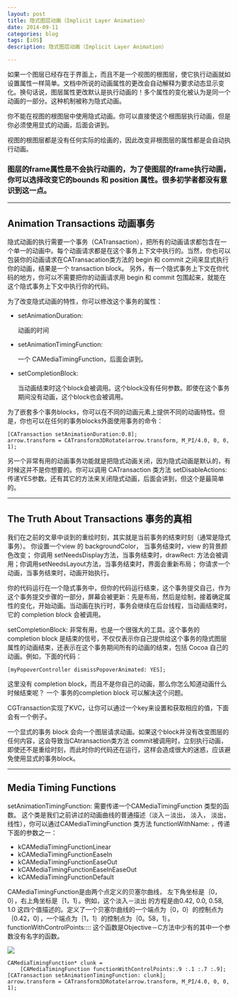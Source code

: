 ```yaml
---
layout: post
title: 隐式图层动画（Implicit Layer Animation）
date: 2014-09-11
categories: blog
tags: [iOS]
description: 隐式图层动画（Implicit Layer Animation）

---
```


如果一个图层已经存在于界面上，而且不是一个视图的根图层，使它执行动画就如设置属性一样简单。文档中所说的动画属性的更改会自动解释为要求动态显示变化。换句话说，图层属性更改默认是执行动画的！多个属性的变化被认为是同一个动画的一部分。这种机制被称为隐式动画。

你不能在视图的根图层中使用隐式动画。你可以直接使这个根图层执行动画，但是你必须使用显式的动画，后面会讲到。

视图的根图层都是没有任何实际的绘画的，因此改变非根图层的属性都是会自动执行动画。

### 图层的frame属性是不会执行动画的，为了使图层的frame执行动画，你可以选择改变它的bounds 和 position 属性。很多初学者都没有意识到这一点。

* * *

## Animation Transactions 动画事务

隐式动画的执行需要一个事务（CATransaction），把所有的动画请求都包含在一个单一的动画中。每个动画请求都是在这个事务上下文中执行的。当然，你也可以包装你的动画请求在CATransacation类方法的 begin 和 commit 之间来显式执行你的动画，结果是一个 transaction block。 另外，有一个隐式事务上下文在你代码的地方，你可以不需要把你的动画请求用 begin 和 commit 包围起来，就能在这个隐式事务上下文中执行你的代码。

为了改变隐式动画的特性，你可以修改这个事务的属性：

*   setAnimationDuration:
    
    动画的时间

*   setAnimationTimingFunction:
    
    一个 CAMediaTimingFunction，后面会讲到。

*   setCompletionBlock:
    
    当动画结束时这个block会被调用。这个block没有任何参数。即使在这个事务期间没有动画，这个block也会被调用。

为了嵌套多个事务blocks，你可以在不同的动画元素上提供不同的动画特性。但是，你也可以在任何的事务blocks外面使用事务的命令：

    [CATransaction setAnimationDuration:0.8];
    arrow.transform = CATransform3DRotate(arrow.transform, M_PI/4.0, 0, 0, 1);
    

另一个非常有用的动画事务功能就是把隐式动画关闭，因为隐式动画是默认的，有时候这并不是你想要的。你可以调用 CATransaction 类方法 setDisableActions: 传递YES参数。还有其它的方法来关闭隐式动画，后面会讲到，但这个是最简单的。

* * *

## The Truth About Transactions 事务的真相

我们在之前的文章中谈到的重绘时刻，其实就是当前事务的结束时刻（通常是隐式事务）。 你设置一个view 的 backgroundColor， 当事务结束时，view 的背景颜色改变； 你调用 setNeedsDisplay方法，当事务结束时，drawRect: 方法会被调用；你调用setNeedsLayout方法，当事务结束时，界面会重新布局； 你请求一个动画，当事务结束时，动画开始执行。

你的代码运行在一个隐式事务中，但你的代码运行结束，这个事务提交自己，作为这个事务提交步骤的一部分，屏幕会被更新：先是布局，然后是绘制，接着确定属性的变化，开始动画。当动画在执行时，事务会继续在后台线程，当动画结束时，它的 completion block 会被调用。

setCompletionBlock: 非常有用，也是一个很强大的工具。这个事务的 completion block 是结束的信号，不仅仅表示你自己提供给这个事务的隐式图层属性的动画结束，还表示在这个事务期间所有的动画的结束，包括 Cocoa 自己的动画。例如，下面的代码：

    [myPopoverController dismissPopoverAnimated: YES];
    

这里没有 completion block，而且不是你自己的动画，那么你怎么知道动画什么时候结束呢？ 一个 事务的completion block 可以解决这个问题。

CGTransaction实现了KVC，让你可以通过一个key来设置和获取相应的值，下面会有一个例子。

一个显式的事务 block 会向一个图层请求动画。如果这个block并没有改变图层的任何内容，这会导致当CAtransaction类方法 commit被调用时，立刻执行动画，即使还不是重绘时刻，而此时你的代码还在运行，这样会造成很大的迷惑，应该避免使用显式的事务block。

* * *

## Media Timing Functions

setAnimationTimingFunction: 需要传递一个CAMediaTimingFunction 类型的函数。 这个类是我们之前讲过的动画曲线的普通描述（淡入－淡出， 淡入， 淡出，线性），你可以通过CAMediaTimingFunction 类方法 functionWithName: ，传递下面的参数之一：

*   kCAMediaTimingFunctionLinear
*   kCAMediaTimingFunctionEaseIn
*   kCAMediaTimingFunctionEaseOut
*   kCAMediaTimingFunctionEaseInEaseOut
*   kCAMediaTimingFunctionDefault

CAMediaTimingFunction是由两个点定义的贝塞尔曲线， 左下角坐标是｛0，0｝，右上角坐标是｛1，1｝。例如，这个淡入－淡出 的方程是由0.42, 0.0, 0.58, 1.0 这四个值描述的。定义了一个贝塞尔曲线的一个端点为｛0，0｝的控制点为｛0.42，0｝，一个端点为｛1，1｝的控制点为｛0。58，1｝。 functionWithControlPoints:::: 这个函数是Objective－C方法中少有的其中一个参数没有名字的函数。

![][1]

    CAMediaTimingFunction* clunk =
        [CAMediaTimingFunction functionWithControlPoints:.9 :.1 :.7 :.9];
    [CATransaction setAnimationTimingFunction: clunk];
    arrow.transform = CATransform3DRotate(arrow.transform, M_PI/4.0, 0, 0, 1);

 [1]: http://images.cnitblog.com/blog/406864/201410/112321144682848.png